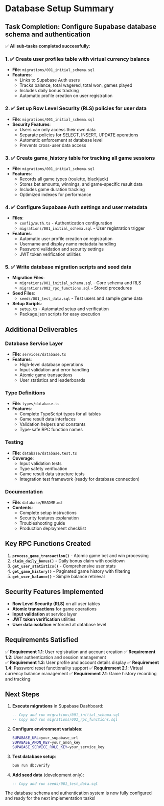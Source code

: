 # Database Setup Summary

## Task Completion: Configure Supabase database schema and authentication

✅ **All sub-tasks completed successfully:**

### 1. ✅ Create user profiles table with virtual currency balance
- **File**: `migrations/001_initial_schema.sql`
- **Features**:
  - Links to Supabase Auth users
  - Tracks balance, total wagered, total won, games played
  - Includes daily bonus tracking
  - Automatic profile creation on user registration

### 2. ✅ Set up Row Level Security (RLS) policies for user data
- **File**: `migrations/001_initial_schema.sql`
- **Security Features**:
  - Users can only access their own data
  - Separate policies for SELECT, INSERT, UPDATE operations
  - Automatic enforcement at database level
  - Prevents cross-user data access

### 3. ✅ Create game_history table for tracking all game sessions
- **File**: `migrations/001_initial_schema.sql`
- **Features**:
  - Records all game types (roulette, blackjack)
  - Stores bet amounts, winnings, and game-specific result data
  - Includes game duration tracking
  - Optimized indexes for performance

### 4. ✅ Configure Supabase Auth settings and user metadata
- **Files**: 
  - `config/auth.ts` - Authentication configuration
  - `migrations/001_initial_schema.sql` - User registration trigger
- **Features**:
  - Automatic user profile creation on registration
  - Username and display name metadata handling
  - Password validation and security settings
  - JWT token verification utilities

### 5. ✅ Write database migration scripts and seed data
- **Migration Files**:
  - `migrations/001_initial_schema.sql` - Core schema and RLS
  - `migrations/002_rpc_functions.sql` - Stored procedures
- **Seed Files**:
  - `seeds/001_test_data.sql` - Test users and sample game data
- **Setup Scripts**:
  - `setup.ts` - Automated setup and verification
  - Package.json scripts for easy execution

## Additional Deliverables

### Database Service Layer
- **File**: `services/database.ts`
- **Features**:
  - High-level database operations
  - Input validation and error handling
  - Atomic game transactions
  - User statistics and leaderboards

### Type Definitions
- **File**: `types/database.ts`
- **Features**:
  - Complete TypeScript types for all tables
  - Game result data interfaces
  - Validation helpers and constants
  - Type-safe RPC function names

### Testing
- **File**: `database/database.test.ts`
- **Coverage**:
  - Input validation tests
  - Type safety verification
  - Game result data structure tests
  - Integration test framework (ready for database connection)

### Documentation
- **File**: `database/README.md`
- **Contents**:
  - Complete setup instructions
  - Security features explanation
  - Troubleshooting guide
  - Production deployment checklist

## Key RPC Functions Created

1. **`process_game_transaction()`** - Atomic game bet and win processing
2. **`claim_daily_bonus()`** - Daily bonus claim with cooldown
3. **`get_user_statistics()`** - Comprehensive user stats
4. **`get_game_history()`** - Paginated game history with filtering
5. **`get_user_balance()`** - Simple balance retrieval

## Security Features Implemented

- **Row Level Security (RLS)** on all user tables
- **Atomic transactions** for game operations
- **Input validation** at service layer
- **JWT token verification** utilities
- **User data isolation** enforced at database level

## Requirements Satisfied

✅ **Requirement 1.1**: User registration and account creation
✅ **Requirement 1.2**: User authentication and session management  
✅ **Requirement 1.3**: User profile and account details display
✅ **Requirement 1.4**: Password reset functionality support
✅ **Requirement 2.1**: Virtual currency balance management
✅ **Requirement 7.1**: Game history recording and tracking

## Next Steps

1. **Execute migrations** in Supabase Dashboard:
   ```sql
   -- Copy and run migrations/001_initial_schema.sql
   -- Copy and run migrations/002_rpc_functions.sql
   ```

2. **Configure environment variables**:
   ```bash
   SUPABASE_URL=your_supabase_url
   SUPABASE_ANON_KEY=your_anon_key
   SUPABASE_SERVICE_ROLE_KEY=your_service_key
   ```

3. **Test database setup**:
   ```bash
   bun run db:verify
   ```

4. **Add seed data** (development only):
   ```sql
   -- Copy and run seeds/001_test_data.sql
   ```

The database schema and authentication system is now fully configured and ready for the next implementation tasks!